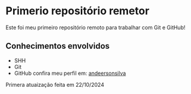 # Primerio repositório remetor

Este foi meu primeiro repositório remoto para trabalhar com Git e GitHub!

## Conhecimentos envolvidos


- SHH
- Git 
- GitHub
 confira meu perfil em: [andeersonsilva](https://github.com/andeersonsilva)

 Primera atuaização feita em 22/10/2024